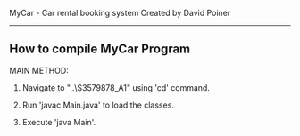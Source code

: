 MyCar - Car rental booking system
Created by David Poiner


----------------------------------------------------------
How to compile MyCar Program
----------------------------------------------------------

MAIN METHOD:

1. Navigate to "..\S3579878_A1" using 'cd' command.

2. Run 'javac Main.java' to load the classes. 

3. Execute 'java Main'.

